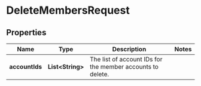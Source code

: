 

# DeleteMembersRequest


## Properties

| Name | Type | Description | Notes |
|------------ | ------------- | ------------- | -------------|
|**accountIds** | **List&lt;String&gt;** | The list of account IDs for the member accounts to delete. |  |



